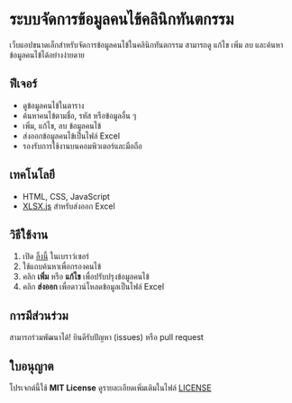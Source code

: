 # ระบบจัดการข้อมูลคนไข้คลินิกทันตกรรม

เว็บแอปขนาดเล็กสำหรับจัดการข้อมูลคนไข้ในคลินิกทันตกรรม สามารถดู แก้ไข เพิ่ม ลบ และค้นหาข้อมูลคนไข้ได้อย่างง่ายดาย

## ฟีเจอร์
- ดูข้อมูลคนไข้ในตาราง
- ค้นหาคนไข้ตามชื่อ, รหัส หรือข้อมูลอื่น ๆ
- เพิ่ม, แก้ไข, ลบ ข้อมูลคนไข้
- ส่งออกข้อมูลคนไข้เป็นไฟล์ Excel
- รองรับการใช้งานบนคอมพิวเตอร์และมือถือ

## เทคโนโลยี
- HTML, CSS, JavaScript
- [XLSX.js](https://cdnjs.com/libraries/xlsx) สำหรับส่งออก Excel

## วิธีใช้งาน
1. เปิด [ลิ้งนี้](https://panyadevx.github.io/Phaitoon-Dental/) ในเบราว์เซอร์
2. ใช้แถบค้นหาเพื่อกรองคนไข้
3. คลิก **เพิ่ม** หรือ **แก้ไข** เพื่อปรับปรุงข้อมูลคนไข้
4. คลิก **ส่งออก** เพื่อดาวน์โหลดข้อมูลเป็นไฟล์ Excel

## การมีส่วนร่วม
สามารถร่วมพัฒนาได้! ยินดีรับปัญหา (issues) หรือ pull request

## ใบอนุญาต
โปรเจกต์นี้ใช้ **MIT License** ดูรายละเอียดเพิ่มเติมในไฟล์ [LICENSE](LICENSE)
